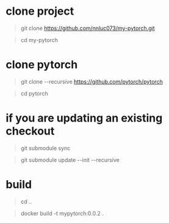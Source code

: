 # clone project
> git clone https://github.com/nnluc073/my-pytorch.git

> cd my-pytorch

# clone pytorch
> git clone --recursive https://github.com/pytorch/pytorch

> cd pytorch

# if you are updating an existing checkout
> git submodule sync

> git submodule update --init --recursive

# build
> cd ..

> docker build -t mypytorch:0.0.2 .
